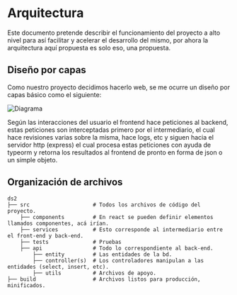 # Arquitectura

Este documento pretende describir el funcionamiento del proyecto a alto nivel para así facilitar y acelerar el desarrollo del mismo, por ahora la arquitectura
aquí propuesta es solo eso, una propuesta.

## Diseño por capas
Como nuestro proyecto decidimos hacerlo web, se me ocurre un diseño por capas básico como el siguiente:

![Diagrama](https://imgdb.net/storage/uploads/900bf05d8edd73384d6420c26ecb3716c1c761607eaa36aab49ec61f7ef4b9b5.png)

Según las interacciones del usuario el frontend hace peticiones al backend, estas peticiones son interceptadas primero por el intermediario, el cual hace revisiones varias sobre la misma, hace logs, etc y siguen hacia el servidor http (express) el cual procesa estas peticiones con ayuda de typeorm y retorna los resultados al frontend de pronto en forma de json o un simple objeto.

## Organización de archivos
```
ds2
├── src                    # Todos los archivos de código del proyecto.
    ├── components         # En react se pueden definir elementos llamados componentes, acá irían.
    ├── services           # Esto corresponde al intermediario entre el front-end y back-end.
    ├── tests              # Pruebas
    ├── api                # Todo lo correspondiente al back-end.
        ├── entity         # Las entidades de la bd.
        ├── controller(s)  # Los controladores manipulan a las entidades (select, insert, etc).
        ├── utils          # Archivos de apoyo.
├── build                  # Archivos listos para producción, minificados. 
```
    
   
 

 
